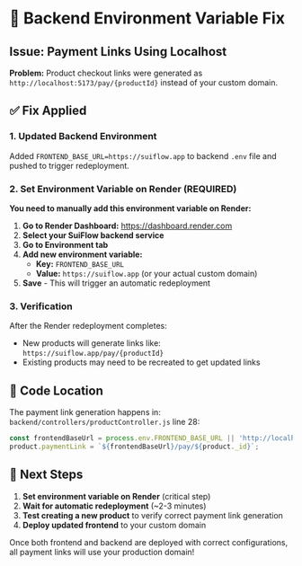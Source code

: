 # 🔧 Backend Environment Variable Fix

## Issue: Payment Links Using Localhost
**Problem:** Product checkout links were generated as `http://localhost:5173/pay/{productId}` instead of your custom domain.

## ✅ Fix Applied

### 1. Updated Backend Environment
Added `FRONTEND_BASE_URL=https://suiflow.app` to backend `.env` file and pushed to trigger redeployment.

### 2. Set Environment Variable on Render (REQUIRED)
**You need to manually add this environment variable on Render:**

1. **Go to Render Dashboard:** https://dashboard.render.com
2. **Select your SuiFlow backend service**
3. **Go to Environment tab**
4. **Add new environment variable:**
   - **Key:** `FRONTEND_BASE_URL`
   - **Value:** `https://suiflow.app` (or your actual custom domain)
5. **Save** - This will trigger an automatic redeployment

### 3. Verification
After the Render redeployment completes:
- New products will generate links like: `https://suiflow.app/pay/{productId}`
- Existing products may need to be recreated to get updated links

## 📝 Code Location
The payment link generation happens in:
`backend/controllers/productController.js` line 28:
```javascript
const frontendBaseUrl = process.env.FRONTEND_BASE_URL || 'http://localhost:5173';
product.paymentLink = `${frontendBaseUrl}/pay/${product._id}`;
```

## 🚀 Next Steps
1. **Set environment variable on Render** (critical step)
2. **Wait for automatic redeployment** (~2-3 minutes)
3. **Test creating a new product** to verify correct payment link generation
4. **Deploy updated frontend** to your custom domain

Once both frontend and backend are deployed with correct configurations, all payment links will use your production domain!

